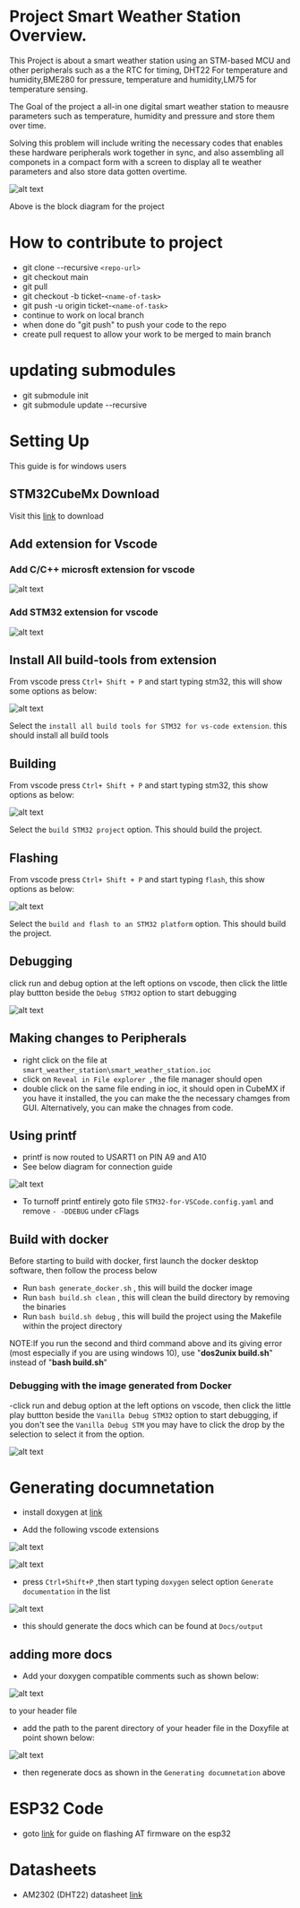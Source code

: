 # Project Smart Weather Station Overview.
This Project is about a smart weather station using an STM-based MCU and other peripherals such as a the RTC for timing, DHT22 For temperature and humidity,BME280  for pressure, temperature and humidity,LM75 for temperature sensing.

The Goal of the project a all-in one digital smart weather station to meausre parameters such as temperature, humidity and pressure and store them over time.

Solving this problem will include writing the necessary codes that enables these hardware peripherals work together in sync, and also assembling all componets in a compact form with a screen to display all te weather parameters and also store data gotten overtime.



![alt text](<weather_station-Page-1.drawio (1).png>)


Above is the block diagram for the project 

# How to contribute to project

- git clone --recursive `<repo-url>`
- git checkout main
- git pull
- git checkout -b ticket-`<name-of-task>`
- git push -u origin ticket-`<name-of-task>`
- continue to work on local branch
- when done do "git push" to push your code to the repo
- create pull request to allow your work to be merged to main branch

# updating submodules

- git submodule init
- git submodule update --recursive

# Setting Up 

This guide is for windows users

## STM32CubeMx Download

Visit this [link](https://www.st.com/en/development-tools/stm32cubemx.html) to download 

## Add extension for Vscode

### Add C/C++ microsft extension for vscode

![alt text](image-1.png)

### Add STM32 extension for vscode

![alt text](image-2.png)


## Install All build-tools from extension

From vscode press `Ctrl+ Shift + P` and start typing stm32, this will show some options as below:

![alt text](image-3.png)

Select the `install all build tools for STM32 for vs-code extension`. this should install all build tools

## Building

From vscode press `Ctrl+ Shift + P` and start typing stm32, this show options as below:

![alt text](image-4.png)

Select the ` build STM32 project ` option. This should build the project.


## Flashing

From vscode press `Ctrl+ Shift + P` and start typing `flash`, this show options as below:

![alt text](image-6.png)

Select the ` build and flash to an STM32 platform ` option. This should build the project.

## Debugging

click run and debug option at the left options on vscode, then click the little play buttton beside the `Debug STM32` option to
start debugging

![alt text](image-7.png)


## Making changes to Peripherals

- right click on the file at `smart_weather_station\smart_weather_station.ioc`
- click on `Reveal in File explorer `, the file manager should open
- double click on the same file ending in ioc, it should open in CubeMX if you have it installed, the you can make the
 the necessary chamges from GUI. Alternatively, you can make the chnages from code.

## Using printf

- printf is now routed to USART1 on PIN A9 and A10
- See below diagram for connection guide

![alt text](STM32-to-Serial.drawio.png)

- To turnoff printf entirely goto file `STM32-for-VSCode.config.yaml`  and remove `- -DDEBUG` under cFlags


## Build with docker
Before starting to build with docker, first launch the docker desktop software, then follow the process below
- Run `bash generate_docker.sh` , this will build the docker image
- Run `bash build.sh clean` , this will clean the build directory by removing the binaries
- Run `bash build.sh debug` , this will build the project using the Makefile within the project directory

NOTE:If you run the second and third command above and its giving error (most especially if you are using windows 10), use "**dos2unix build.sh**" instead of "**bash build.sh**"

### Debugging with the image generated from Docker

-click run and debug option at the left options on vscode, then click the little play buttton beside the `Vanilla Debug STM32` option to start debugging, if you don't see the `Vanilla Debug STM` you may have to click the drop by the selection to select it
from the option.

![alt text](image-8.png)

# Generating documnetation

- install doxygen at [link](https://www.doxygen.nl/download.html)

- Add the following vscode extensions

![alt text](image-9.png)

![alt text](image-10.png)

- press `Ctrl+Shift+P` ,then start typing `doxygen` select option `Generate documentation` in the list

![alt text](image-11.png)

- this should generate the docs which can be found at `Docs/output`

## adding more docs

- Add your doxygen compatible comments such as shown below:

![alt text](image-12.png)

to your header file

- add the path to the parent directory of your header file in the Doxyfile at point shown below:

![alt text](image-13.png)

- then regenerate docs as shown in the `Generating documnetation` above

# ESP32 Code

- goto [link](https://github.com/botsgeek/esp32_at) for guide on flashing AT firmware on the esp32


# Datasheets

- AM2302 (DHT22) datasheet [link](https://cdn-shop.adafruit.com/datasheets/Digital+humidity+and+temperature+sensor+AM2302.pdf)



